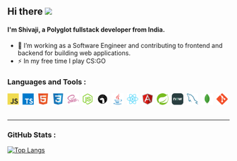 ## Hi there <img src="https://media.giphy.com/media/hvRJCLFzcasrR4ia7z/giphy.gif" width="30px">

#### I'm Shivaji, a Polyglot fullstack developer from India.

- 🔭 I’m working as a Software Engineer and contributing to frontend and backend for building web applications.
- ⚡ In my free time I play CS:GO

### Languages and Tools :

<p>
<img src="https://raw.githubusercontent.com/devicons/devicon/master/icons/javascript/javascript-original.svg" title="JavaScript" alt="JavaScript" width="26px"/>&nbsp;
<img src="https://raw.githubusercontent.com/devicons/devicon/master/icons//typescript/typescript-original.svg" title="TypeScript" alt="TypeScript" width="26px"/>&nbsp;
<img src="https://raw.githubusercontent.com/devicons/devicon/master/icons/html5/html5-original.svg" title="HTML5" alt="HTML" width="26px"/>&nbsp;
<img src="https://raw.githubusercontent.com/devicons/devicon/master/icons/css3/css3-original.svg"  title="CSS3" alt="CSS" width="26px"/>&nbsp;
<img src="https://raw.githubusercontent.com/devicons/devicon/master/icons/sass/sass-original.svg"  title="CSS3" alt="CSS" width="26px"/>&nbsp;
<img src="https://raw.githubusercontent.com/devicons/devicon/master/icons/nodejs/nodejs-original.svg" title="NodeJS" alt="NodeJS" width="26px"/>&nbsp;
<img src="https://raw.githubusercontent.com/devicons/devicon/master/icons/denojs/denojs-original.svg" title="DenoJS" alt="DenoJS" width="26px"/>&nbsp;
<img src="https://raw.githubusercontent.com/devicons/devicon/master/icons/java/java-original.svg" title="Java" alt="Java" width="26px"/>&nbsp;
<img src="https://raw.githubusercontent.com/devicons/devicon/master/icons/react/react-original.svg" title="React" alt="React" width="26px"/>&nbsp;
<img src="https://raw.githubusercontent.com/devicons/devicon/master/icons/angularjs/angularjs-original.svg" title="AngularJS" alt="AngularJS" width="26px"/>&nbsp;
<img src="https://raw.githubusercontent.com/devicons/devicon/master/icons/spring/spring-original.svg" title="Spring" alt="Spring" width="26px"/>&nbsp;
<img src="./skills/servicenow.png" title="ServiceNow" alt="ServiceNow" width="26px"/>&nbsp;
<img src="https://raw.githubusercontent.com/devicons/devicon/master/icons/mysql/mysql-original.svg" title="MySQL"  alt="MySQL" width="26px"/>&nbsp;
<img src="https://raw.githubusercontent.com/devicons/devicon/master/icons/mongodb/mongodb-original.svg" title="MongoDB"  alt="MongoDB" width="26px"/>&nbsp;
<img src="https://raw.githubusercontent.com/devicons/devicon/master/icons/git/git-original.svg" title="Git" alt="Git" width="26px"/>&nbsp;
</p>

-----
### GitHub Stats :
[![Top Langs](https://github-readme-stats.vercel.app/api/top-langs/?username=shivajivarma&layout=compact)](https://github.com/shivajivarma?tab=repositories)

